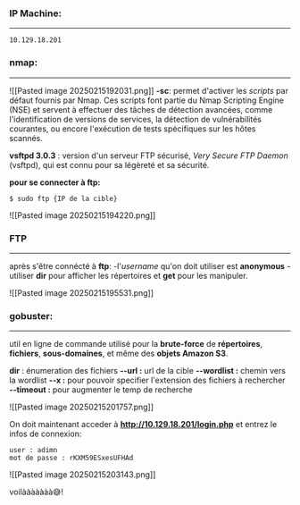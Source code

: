 ### IP Machine:
---

```
10.129.18.201
```

### nmap:
---
![[Pasted image 20250215192031.png]]
**-sc**: permet d'activer les _scripts_ par défaut fournis par Nmap. Ces scripts font partie du Nmap Scripting Engine (NSE) et servent à effectuer des tâches de détection avancées, comme l'identification de versions de services, la détection de vulnérabilités courantes, ou encore l'exécution de tests spécifiques sur les hôtes scannés.

**vsftpd 3.0.3** : version d'un serveur FTP sécurisé, _Very Secure FTP Daemon_ (vsftpd), qui est connu pour sa légèreté et sa sécurité.

**pour se connecter à ftp:**

```
$ sudo ftp {IP de la cible}
```

![[Pasted image 20250215194220.png]]

### FTP
---
après s'être connécté à **ftp**:
-l'*username* qu'on doit utiliser est **anonymous**
-utiliser **dir** pour afficher les répertoires et **get** pour les manipuler.

![[Pasted image 20250215195531.png]]

### gobuster:
---
util en ligne de commande utilisé pour la **brute-force** de **répertoires**, **fichiers**, **sous-domaines**, et même des **objets Amazon S3**.

**dir** : énumeration des fichiers
**--url :** url de la cible
**--wordlist :** chemin vers la wordlist
**--x :** pour pouvoir specifier l'extension des fichiers à rechercher
**--timeout :** pour augmenter le temp de recherche

![[Pasted image 20250215201757.png]]

On doit maintenant acceder à **http://10.129.18.201/login.php** et entrez le infos de connexion: 
```
user : adimn
mot de passe : rKXM59ESxesUFHAd
```

![[Pasted image 20250215203143.png]]

voilààààààà😅!